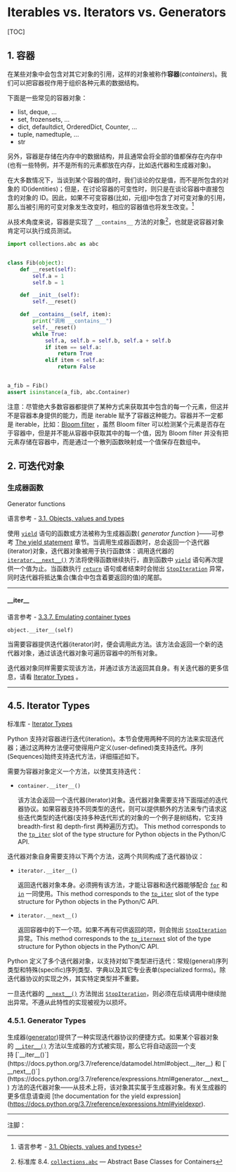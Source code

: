 # Iterables vs. Iterators vs. Generators

[TOC]

## 1. 容器

在某些对象中会包含对其它对象的引用，这样的对象被称作**容器**(*containers*)。我们可以把容器视作用于组织各种元素的数据结构。

下面是一些常见的容器对象：

- list, deque, …
- set, frozensets, …
- dict, defaultdict, OrderedDict, Counter, …
- tuple, namedtuple, …
- str

另外，容器是存储在内存中的数据结构，并且通常会将全部的值都保存在内存中(也有一些特例，并不是所有的元素都放在内存，比如迭代器和生成器对象)。

在大多数情况下，当谈到某个容器的值时，我们谈论的仅是值，而不是所包含的对象的 ID(identities)；但是，在讨论容器的可变性时，则只是在谈论容器中直接包含的对象的 ID。因此，如果不可变容器(比如，元组)中包含了对可变对象的引用，那么当被引用的可变对象发生改变时，相应的容器值也将发生改变。[^1]

从技术角度来说，容器是实现了 `__contains__` 方法的对象[^2]，也就是说容器对象肯定可以执行成员测试。

```python
import collections.abc as abc


class Fib(object):
    def __reset(self):
        self.a = 1
        self.b = 1

    def __init__(self):
        self.__reset()

    def __contains__(self, item):
        print("调用 __contains__")
        self.__reset()
        while True:
            self.a, self.b = self.b, self.a + self.b
            if item == self.a:
                return True
            elif item < self.a:
                return False


a_fib = Fib()
assert isinstance(a_fib, abc.Container)
```

注意：尽管绝大多数容器都提供了某种方式来获取其中包含的每一个元素，但这并不是容器本身提供的能力，而是 iterable 赋予了容器这种能力。容器并不一定都是 iterable，比如：[Bloom filter](https://zh.wikipedia.org/wiki/%E5%B8%83%E9%9A%86%E8%BF%87%E6%BB%A4%E5%99%A8) ，虽然 Bloom filter 可以检测某个元素是否存在于容器中，但是并不能从容器中获取其中的每一个值，因为 Bloom filter 并没有把元素存储在容器中，而是通过一个散列函数映射成一个值保存在数组中。

## 2. 可迭代对象



### 生成器函数

Generator functions

语言参考 - [3.1. Objects, values and types](https://docs.python.org/3.7/reference/datamodel.html#objects-values-and-types)

使用 [`yield`](https://docs.python.org/3.6/reference/simple_stmts.html#yield) 语句的函数或方法被称为生成器函数( *generator function* )——可参考 [The yield statement](https://docs.python.org/3.6/reference/simple_stmts.html#yield) 章节。当调用生成器函数时，总会返回一个迭代器(iterator)对象，迭代器对象被用于执行函数体：调用迭代器的 [`iterator.__next__()`](https://docs.python.org/3.6/library/stdtypes.html#iterator.__next__) 方法将使得函数继续执行，直到函数中 [`yield`](https://docs.python.org/3.6/reference/simple_stmts.html#yield) 语句再次提供一个值为止。当函数执行 [`return`](https://docs.python.org/3.6/reference/simple_stmts.html#return) 语句或者结束时会抛出 [`StopIteration`](https://docs.python.org/3.6/library/exceptions.html#StopIteration) 异常，同时迭代器将抵达集合(集合中包含着要返回的值)的尾部。



------

#### \_\_iter\_\_

语言参考 - [3.3.7. Emulating container types](https://docs.python.org/3.7/reference/datamodel.html#emulating-container-types)

`object.__iter__(self)`

当需要容器提供迭代器(iterator)时，便会调用此方法。该方法会返回一个新的迭代器对象，通过该迭代器对象可遍历容器中的所有对象。

迭代器对象同样需要实现该方法，并通过该方法返回其自身。有关迭代器的更多信息，请看 [Iterator Types](https://docs.python.org/3.7/library/stdtypes.html#typeiter) 。



------

## 4.5. Iterator Types

标准库 - [Iterator Types](https://docs.python.org/3.7/library/stdtypes.html#iterator-types)

Python 支持对容器进行迭代(iteration)。本节会使用两种不同的方法来实现迭代器；通过这两种方法便可使得用户定义(user-defined)类支持迭代。序列(Sequences)始终支持迭代方法，详细描述如下。

需要为容器对象定义一个方法，以使其支持迭代：

- `container.__iter__()`

  该方法会返回一个迭代器(iterator)对象。迭代器对象需要支持下面描述的迭代器协议。如果容器支持不同类型的迭代，则可以提供额外的方法来专门请求这些迭代类型的迭代器(支持多种迭代形式的对象的一个例子是树结构，它支持 breadth-first 和 depth-first 两种遍历方式)。 This method corresponds to the [`tp_iter`](https://docs.python.org/3.7/c-api/typeobj.html#c.PyTypeObject.tp_iter) slot of the type structure for Python objects in the Python/C API. 

迭代器对象自身需要支持以下两个方法，这两个共同构成了迭代器协议：

- `iterator.__iter__()`

  返回迭代器对象本身。必须拥有该方法，才能让容器和迭代器能够配合 [`for`](https://docs.python.org/3.7/reference/compound_stmts.html#for) 和 [`in`](https://docs.python.org/3.7/reference/expressions.html#in) 一同使用。This method corresponds to the [`tp_iter`](https://docs.python.org/3.7/c-api/typeobj.html#c.PyTypeObject.tp_iter) slot of the type structure for Python objects in the Python/C API. 

- `iterator.__next__()`

  返回容器中的下一个项。如果不再有可供返回的项，则会抛出 [`StopIteration`](https://docs.python.org/3.7/library/exceptions.html#StopIteration) 异常。This method corresponds to the [`tp_iternext`](https://docs.python.org/3.7/c-api/typeobj.html#c.PyTypeObject.tp_iternext) slot of the type structure for Python objects in the Python/C API.

Python 定义了多个迭代器对象，以支持对如下类型进行迭代：常规(general)序列类型和特殊(specific)序列类型、字典以及其它专业表单(specialized forms)。除迭代器协议的实现之外，其实特定类型并不重要。

一旦迭代器的 [`__next__()`](https://docs.python.org/3.7/library/stdtypes.html#iterator.__next__) 方法抛出 [`StopIteration`](https://docs.python.org/3.7/library/exceptions.html#StopIteration)，则必须在后续调用中继续抛出异常。不遵从此特性的实现被视为以损坏。

### 4.5.1. Generator Types

生成器([generator](https://docs.python.org/3.7/glossary.html#term-generator))提供了一种实现迭代器协议的便捷方式。如果某个容器对象的 [`__iter__()`](https://docs.python.org/3.7/reference/datamodel.html#object.__iter__) 方法以生成器的方式被实现，那么它将自动返回一个支持 [`__iter__()`](https://docs.python.org/3.7/reference/datamodel.html#object.__iter__) 和 [`__next__()`](https://docs.python.org/3.7/reference/expressions.html#generator.__next__) 方法的迭代器对象——从技术上将，该对象其实属于生成器对象。有关生成器的更多信息请查阅 [the documentation for the yield expression](https://docs.python.org/3.7/reference/expressions.html#yieldexpr). 



------

注脚：

[^1]: 语言参考 - [3.1. Objects, values and types](https://docs.python.org/3.7/reference/datamodel.html#objects-values-and-types)
[^2]: 标准库 8.4. [`collections.abc`](https://docs.python.org/3.6/library/collections.abc.html#module-collections.abc) — Abstract Base Classes for Containers
[^3]: [Iterables vs. Iterators vs. Generators](https://nvie.com/posts/iterators-vs-generators/) | [完全理解 Python 迭代对象、迭代器、生成器](http://python.jobbole.com/87805/)
[^]: 